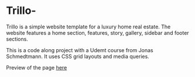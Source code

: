 # Trillo-

Trillo is a simple website template for a luxury home real estate. The website features a home section, features, story, gallery, sidebar and footer sections. 

This is a code along project with a Udemt course from Jonas Schmedtmann. It uses CSS grid layouts and media queries. 

Preview of the page [here](https://loving-ptolemy-7b4186.netlify.app/)
